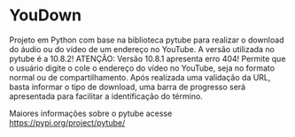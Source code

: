 # YouDown

Projeto em Python com base na biblioteca pytube para realizar o download do áudio ou do vídeo de um endereço no YouTube.
A versão utilizada no pytube é a 10.8.2! ATENÇÃO: Versão 10.8.1 apresenta erro 404!
Permite que o usuário digite o cole o endereço do vídeo no YouTube, seja no formato normal ou de compartilhamento.
Após realizada uma validação da URL, basta informar o tipo de download, uma barra de progresso será apresentada para facilitar a identificação do término.

Maiores informações sobre o pytube acesse https://pypi.org/project/pytube/
